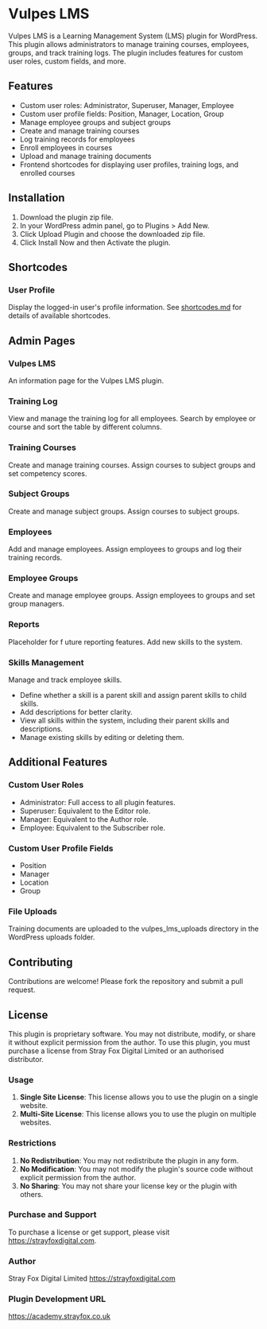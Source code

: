 # Vulpes LMS

Vulpes LMS is a Learning Management System (LMS) plugin for WordPress. This plugin allows administrators to manage training courses, employees, groups, and track training logs. The plugin includes features for custom user roles, custom fields, and more.

## Features

- Custom user roles: Administrator, Superuser, Manager, Employee
- Custom user profile fields: Position, Manager, Location, Group
- Manage employee groups and subject groups
- Create and manage training courses
- Log training records for employees
- Enroll employees in courses
- Upload and manage training documents
- Frontend shortcodes for displaying user profiles, training logs, and enrolled courses

## Installation

1. Download the plugin zip file.
2. In your WordPress admin panel, go to Plugins > Add New.
3. Click Upload Plugin and choose the downloaded zip file.
4. Click Install Now and then Activate the plugin.

## Shortcodes

### User Profile

Display the logged-in user's profile information.
See [shortcodes.md](https://github.com/StrayFoxDigital/academy-lms/blob/dev/shortcodes.md) for details of available shortcodes.

## Admin Pages

### Vulpes LMS

An information page for the Vulpes LMS plugin.

### Training Log

View and manage the training log for all employees. Search by employee or course and sort the table by different columns.

### Training Courses

Create and manage training courses. Assign courses to subject groups and set competency scores.

### Subject Groups

Create and manage subject groups. Assign courses to subject groups.

### Employees

Add and manage employees. Assign employees to groups and log their training records.

### Employee Groups

Create and manage employee groups. Assign employees to groups and set group managers.

### Reports

Placeholder for f
uture reporting features. Add new skills to the system.

### Skills Management

Manage and track employee skills.

- Define whether a skill is a parent skill and assign parent skills to child skills.
- Add descriptions for better clarity.
- View all skills within the system, including their parent skills and descriptions.
- Manage existing skills by editing or deleting them.

## Additional Features

### Custom User Roles

- Administrator: Full access to all plugin features.
- Superuser: Equivalent to the Editor role.
- Manager: Equivalent to the Author role.
- Employee: Equivalent to the Subscriber role.

### Custom User Profile Fields

- Position
- Manager
- Location
- Group

### File Uploads

Training documents are uploaded to the vulpes_lms_uploads directory in the WordPress uploads folder.

## Contributing

Contributions are welcome! Please fork the repository and submit a pull request.

## License

This plugin is proprietary software. You may not distribute, modify, or share it without explicit permission from the author. To use this plugin, you must purchase a license from Stray Fox Digital Limited or an authorised distributor.

### Usage

1. **Single Site License**: This license allows you to use the plugin on a single website.
2. **Multi-Site License**: This license allows you to use the plugin on multiple websites.

### Restrictions

1. **No Redistribution**: You may not redistribute the plugin in any form.
2. **No Modification**: You may not modify the plugin's source code without explicit permission from the author.
3. **No Sharing**: You may not share your license key or the plugin with others.

### Purchase and Support

To purchase a license or get support, please visit <https://strayfoxdigital.com>.

### Author

Stray Fox Digital Limited
<https://strayfoxdigital.com>

### Plugin Development URL

<https://academy.strayfox.co.uk>
